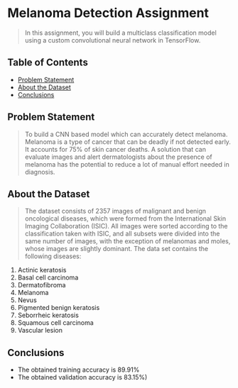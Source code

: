 # Melanoma Detection Assignment
> In this assignment, you will build a multiclass classification model using a custom convolutional neural network in TensorFlow. 


## Table of Contents
* [Problem Statement](#general-information)
* [About the Dataset](#technologies-used)
* [Conclusions](#conclusions)


## Problem Statement
> To build a CNN based model which can accurately detect melanoma. 
Melanoma is a type of cancer that can be deadly if not detected early. It accounts for 75% of skin cancer deaths. 
A solution that can evaluate images and alert dermatologists about the presence of melanoma has the potential to reduce a lot of manual 
effort needed in diagnosis.

## About the Dataset
> The dataset consists of 2357 images of malignant and benign oncological diseases, which were formed from the International Skin Imaging 
Collaboration (ISIC). All images were sorted according to the classification taken with ISIC, and all subsets were divided into the same 
number of images, with the exception of melanomas and moles, whose images are slightly dominant.
The data set contains the following diseases:
1. Actinic keratosis
2. Basal cell carcinoma
3. Dermatofibroma
4. Melanoma
5. Nevus
6. Pigmented benign keratosis
7. Seborrheic keratosis
8. Squamous cell carcinoma
9. Vascular lesion


## Conclusions
- The obtained training accuracy  is 89.91%
- The obtained validation accuracy is 83.15%)

